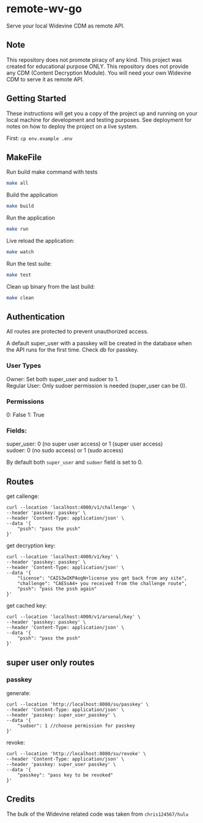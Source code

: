 # remote-wv-go

Serve your local Widevine CDM as remote API.

## Note
This repository does not promote piracy of any kind. This project was created for educational purpose ONLY. This repository does not provide any CDM (Content Decryption Module). You will need your own Widevine CDM to serve it as remote API.

## Getting Started

These instructions will get you a copy of the project up and running on your local machine for development and testing purposes. See deployment for notes on how to deploy the project on a live system.

First: `cp env.example .env`

## MakeFile

Run build make command with tests
```bash
make all
```

Build the application
```bash
make build
```

Run the application
```bash
make run
```

Live reload the application:
```bash
make watch
```

Run the test suite:
```bash
make test
```

Clean up binary from the last build:
```bash
make clean
```

## Authentication

All routes are protected to prevent unauthorized access.

A default super_user with a passkey will be created in the database when the API runs
for the first time. Check db for passkey.

### User Types
Owner: Set both super_user and sudoer to 1.<br/>
Regular User: Only sudoer permission is needed (super_user can be 0).

### Permissions
0: False
1: True

### Fields:
super_user: 0 (no super user access) or 1 (super user access)<br/>
sudoer: 0 (no sudo access) or 1 (sudo access)

By default both `super_user` and `sudoer` field is set to 0.

## Routes

get callenge:
```
curl --location 'localhost:4000/v1/challenge' \
--header 'passkey: passkey' \
--header 'Content-Type: application/json' \
--data '{
    "pssh": "pass the pssh"
}'
```

get decryption key:
```
curl --location 'localhost:4000/v1/key' \
--header 'passkey: passkey' \
--header 'Content-Type: application/json' \
--data '{
    "license": "CAIS3wIKPAogN+license you get back from any site",
    "challenge": "CAESsA4+ you received from the challenge route",
    "pssh": "pass the pssh again"
}'
```

get cached key:
```
curl --location 'localhost:4000/v1/arsenal/key' \
--header 'passkey: passkey' \
--header 'Content-Type: application/json' \
--data '{
    "pssh": "pass the pssh"
}'
```

## super user only routes
### passkey

generate:
```
curl --location 'http://localhost:8080/su/passkey' \
--header 'Content-Type: application/json' \
--header 'passkey: super_user_passkey' \
--data '{
    "sudoer": 1 //choose permission for passkey
}'
```


revoke:

```
curl --location 'http://localhost:8080/su/revoke' \
--header 'Content-Type: application/json' \
--header 'passkey: super_user passkey' \
--data '{
    "passkey": "pass key to be revoked"
}'
```

## Credits
The bulk of the Widevine related code was taken from `chris124567/hulu`
